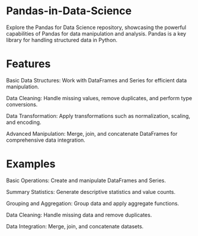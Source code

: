 # Pandas-in-Data-Science

Explore the Pandas for Data Science repository, showcasing the powerful capabilities of Pandas for data manipulation and analysis. Pandas is a key library for handling structured data in Python.

# Features
Basic Data Structures: Work with DataFrames and Series for efficient data manipulation.

Data Cleaning: Handle missing values, remove duplicates, and perform type conversions.

Data Transformation: Apply transformations such as normalization, scaling, and encoding.

Advanced Manipulation: Merge, join, and concatenate DataFrames for comprehensive data integration.

# Examples
Basic Operations: Create and manipulate DataFrames and Series.

Summary Statistics: Generate descriptive statistics and value counts.

Grouping and Aggregation: Group data and apply aggregate functions.

Data Cleaning: Handle missing data and remove duplicates.

Data Integration: Merge, join, and concatenate datasets.
